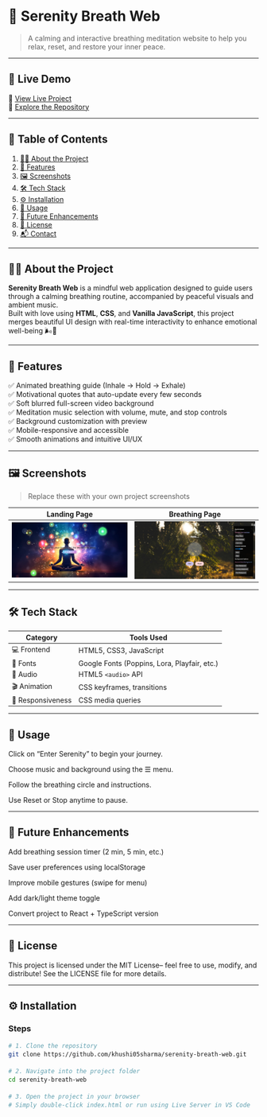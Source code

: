 # 🌿 Serenity Breath Web

> A calming and interactive breathing meditation website to help you relax, reset, and restore your inner peace.

---

## 🌸 Live Demo

🔗 [View Live Project](https://your-live-link.com)  
📁 [Explore the Repository](https://github.com/khushi05sharma/serenity-breath-web.git)

---

## 📌 Table of Contents

1. [🧘‍♀️ About the Project](#about-the-project)
2. [🌟 Features](#features)
3. [🖼️ Screenshots](#screenshots)
4. [🛠️ Tech Stack](#tech-stack)
5. [⚙️ Installation](#installation)
6. [🚀 Usage](#usage)
7. [🌱 Future Enhancements](#future-enhancements)
8. [📜 License](#license)
9. [📬 Contact](#contact)


---

## 🧘‍♀️ About the Project

**Serenity Breath Web** is a mindful web application designed to guide users through a calming breathing routine, accompanied by peaceful visuals and ambient music.  
Built with love using **HTML**, **CSS**, and **Vanilla JavaScript**, this project merges beautiful UI design with real-time interactivity to enhance emotional well-being 🌬️💖

---

## 🌟 Features

✅ Animated breathing guide (Inhale → Hold → Exhale)  
✅ Motivational quotes that auto-update every few seconds  
✅ Soft blurred full-screen video background  
✅ Meditation music selection with volume, mute, and stop controls  
✅ Background customization with preview  
✅ Mobile-responsive and accessible  
✅ Smooth animations and intuitive UI/UX

---

## 🖼️ Screenshots

> Replace these with your own project screenshots

| Landing Page | Breathing Page |
|--------------|----------------|
| ![Landing](./screenshots/homepage.png) | ![Main](./screenshots/secondpage.png) | 

---

## 🛠️ Tech Stack

| Category | Tools Used |
|---------|------------|
| 💻 Frontend | HTML5, CSS3, JavaScript |
| 🎨 Fonts | Google Fonts (Poppins, Lora, Playfair, etc.) |
| 🎵 Audio | HTML5 `<audio>` API |
| 🎬 Animation | CSS keyframes, transitions |
| 📱 Responsiveness | CSS media queries |

---

## 🚀 Usage

Click on “Enter Serenity” to begin your journey.

Choose music and background using the ☰ menu.

Follow the breathing circle and instructions.

Use Reset or Stop anytime to pause.

---

## 🌱 Future Enhancements

 Add breathing session timer (2 min, 5 min, etc.)

 Save user preferences using localStorage

 Improve mobile gestures (swipe for menu)

 Add dark/light theme toggle

 Convert project to React + TypeScript version


---

## 📜 License 

This project is licensed under the MIT License– feel free to use, modify, and distribute!
See the LICENSE file for more details.

---

## ⚙️ Installation

### Steps

```bash
# 1. Clone the repository
git clone https://github.com/khushi05sharma/serenity-breath-web.git

# 2. Navigate into the project folder
cd serenity-breath-web

# 3. Open the project in your browser
# Simply double-click index.html or run using Live Server in VS Code


